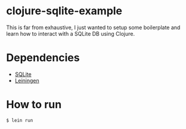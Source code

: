 # clojure-sqlite-example

This is far from exhaustive, I just wanted to setup some boilerplate and learn how to interact with a SQLite DB using Clojure.

# Dependencies

- [SQLite](https://sqlite.org)
- [Leiningen](https://github.com/technomancy/leiningen)

# How to run

```
$ lein run
```
